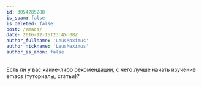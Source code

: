 ```yaml
---
id: 3054285288
is_spam: false
is_deleted: false
post: /emacs/
date: 2016-12-15T23:45:08Z
author_fullname: 'LeusMaximus'
author_nickname: 'LeusMaximus'
author_is_anon: false
---
```


<p>Есть ли у вас какие-либо рекомендации, с чего лучше начать изучение emacs (туториалы, статьи)?</p>

